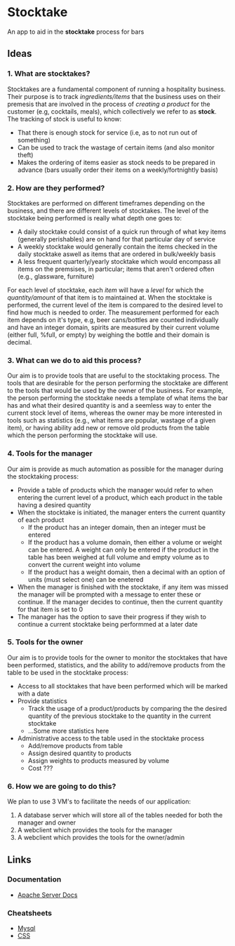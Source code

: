 # Stocktake

An app to aid in the **stocktake** process for bars 

## Ideas

### 1. What are stocktakes?

Stocktakes are a fundamental component of running a hospitality business. Their purpose is to track *ingredients/items* that the business uses on their premesis that are involved in the process of *creating a product* for the customer (e.g, cocktails, meals), which collectively we refer to as **stock**. The tracking of stock is useful to know:

- That there is enough stock for service (i.e, as to not run out of something)
- Can be used to track the wastage of certain items (and also monitor theft)
- Makes the ordering of items easier as stock needs to be prepared in advance (bars usually order their items on a weekly/fortnightly basis)

### 2. How are they performed?

Stocktakes are performed on different timeframes depending on the business, and there are different levels of stocktakes. The level of the stocktake being performed is really what depth one goes to: 

- A daily stocktake could consist of a quick run through of what key items (generally perishables) are on hand for that particular day of service
- A weekly stocktake would generally contain the items checked in the daily stocktake aswell as items that are ordered in bulk/weekly basis
- A less frequent quarterly/yearly stocktake which would encompass all items on the premsises, in particular; items that aren't ordered often (e.g., glassware, furniture)

For each level of stocktake, each *item* will have a *level* for which the *quantity/amount* of that item is to maintained at. When the stocktake is performed, the 
current level of the item is compared to the desired level to find how much is needed to order. The measurement performed for each item depends on it's type, e.g, beer cans/bottles are counted individually and have an integer domain, spirits are measured by their current volume (either full, %full, or empty) by weighing the bottle and their domain is decimal. 

### 3. What can we do to aid this process?

Our aim is to provide tools that are useful to the stocktaking process. The tools that are desirable for the person performing the stocktake are different to the tools that would be used by the owner of the business. For example, the person performing the stocktake needs a template of what items the bar has and what their desired quantity is and a seemless way to enter the current stock level of items, whereas the owner may be more interested in tools such as statistics (e.g., what items are popular, wastage of a given item), or having ability add new or remove old products from the table which the person performing the stocktake will use.

### 4. Tools for the manager

Our aim is provide as much automation as possible for the manager during the stocktaking process:

- Provide a table of products which the manager would refer to when entering the current level of a product, which each product in the table having a desired quantity
- When the stocktake is initiated, the manager enters the current quantity of each product
  - If the product has an integer domain, then an integer must be entered
  - If the product has a volume domain, then either a volume or weight can be entered. A weight can only be entered if the product in the table has been weighed at full volume and empty volume as to convert the current weight into volume
  - If the product has a weight domain, then a decimal with an option of units (must select one) can be enetered
- When the manager is finished with the stocktake, if any item was missed the manager will be prompted with a message to enter these or continue. If the manager decides to continue, then the current quantity for that item is set to 0
- The manager has the option to save their progress if they wish to continue a current stocktake being performmed at a later date

### 5. Tools for the owner

Our aim is to provide tools for the owner to monitor the stocktakes that have been performed, statistics, and the ability to add/remove products from the table to be used in the stocktake process:

- Access to all stocktakes that have been performed which will be marked with a date
- Provide statistics
  - Track the usage of a product/products by comparing the the desired quantity of the previous stocktake to the quantity in the current stocktake
  - ...Some more statistics here
- Administrative access to the table used in the stocktake process
  - Add/remove products from table
  - Assign desired quantity to products
  - Assign weights to products measured by volume
  - Cost ???

### 6. How we are going to do this?

We plan to use 3 VM's to facilitate the needs of our application:
1. A database server which will store all of the tables needed for both the manager and owner
2. A webclient which provides the tools for the manager
3. A webclient which provides the tools for the owner/admin

## Links 

### Documentation
- [Apache Server Docs](http://httpd.apache.org/docs/2.4/mod/core.html#virtualhost)

### Cheatsheets 
- [Mysql](https://devhints.io/mysql)
- [CSS](https://imgur.com/BctTkBu)
